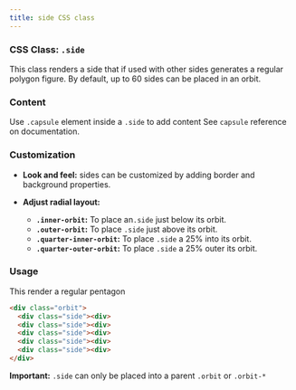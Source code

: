 ```yaml
---
title: side CSS class
---
```

### CSS Class: `.side`

This class renders a side that if used with other sides generates a regular polygon figure.  By default, up to 60 sides can be placed in an orbit. 

### Content

Use `.capsule` element inside a `.side` to add content See `capsule` reference on documentation.

### Customization

- **Look and feel:** sides can be customized by adding border and background properties. 

- **Adjust radial layout:**
  - **`.inner-orbit`:** To place an`.side` just below its orbit.
  - **`.outer-orbit`:** To place `.side` just above its orbit.
  - **`.quarter-inner-orbit`:** To place `.side` a 25% into its orbit.
  - **`.quarter-outer-orbit`:** To place `.side` a 25% outer its orbit.

### Usage 

This render a regular pentagon
```html
<div class="orbit">
  <div class="side"><div>
  <div class="side"><div>
  <div class="side"><div>
  <div class="side"><div>
  <div class="side"><div>
</div>
```

**Important:** `.side` can only be placed into a parent `.orbit` or `.orbit-*`
